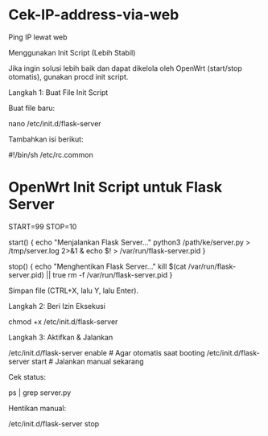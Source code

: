 # Cek-IP-address-via-web
Ping IP lewat web 

Menggunakan Init Script (Lebih Stabil)

Jika ingin solusi lebih baik dan dapat dikelola oleh OpenWrt (start/stop otomatis), gunakan procd init script.

Langkah 1: Buat File Init Script

Buat file baru:

nano /etc/init.d/flask-server

Tambahkan isi berikut:

#!/bin/sh /etc/rc.common
# OpenWrt Init Script untuk Flask Server

START=99
STOP=10

start() {
    echo "Menjalankan Flask Server..."
    python3 /path/ke/server.py > /tmp/server.log 2>&1 &
    echo $! > /var/run/flask-server.pid
}

stop() {
    echo "Menghentikan Flask Server..."
    kill $(cat /var/run/flask-server.pid) || true
    rm -f /var/run/flask-server.pid
}

Simpan file (CTRL+X, lalu Y, lalu Enter).

Langkah 2: Beri Izin Eksekusi

chmod +x /etc/init.d/flask-server

Langkah 3: Aktifkan & Jalankan

/etc/init.d/flask-server enable  # Agar otomatis saat booting
/etc/init.d/flask-server start   # Jalankan manual sekarang

Cek status:

ps | grep server.py

Hentikan manual:

/etc/init.d/flask-server stop
